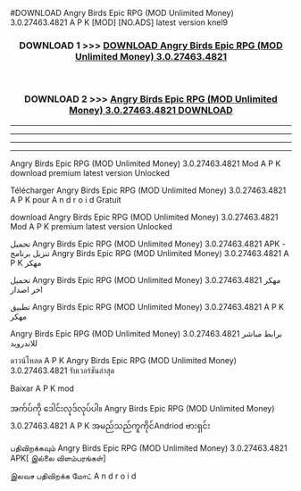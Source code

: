 #DOWNLOAD Angry Birds Epic RPG (MOD Unlimited Money) 3.0.27463.4821 A P K [MOD] [NO.ADS] latest version knel9



<div align="center">

<h3>DOWNLOAD 1 >>> <a href="https://teeasianyam.web.app?sq=Angry Birds Epic RPG (MOD Unlimited Money) 3.0.27463.4821">DOWNLOAD Angry Birds Epic RPG (MOD Unlimited Money) 3.0.27463.4821 </a></h3><br>

<h3>DOWNLOAD 2 >>> <a href="https://teeasianyam.web.app?sq=Angry Birds Epic RPG (MOD Unlimited Money) 3.0.27463.4821 ">Angry Birds Epic RPG (MOD Unlimited Money) 3.0.27463.4821  DOWNLOAD </a></h3>

</div>


----------------------------------------------------------

----------------------------------------------------------

----------------------------------------------------------

----------------------------------------------------------


Angry Birds Epic RPG (MOD Unlimited Money) 3.0.27463.4821  Mod A P K download premium latest version Unlocked

Télécharger Angry Birds Epic RPG (MOD Unlimited Money) 3.0.27463.4821  A P K pour A n d r o i d Gratuit

download Angry Birds Epic RPG (MOD Unlimited Money) 3.0.27463.4821  Mod A P K premium latest version Unlocked

تحميل Angry Birds Epic RPG (MOD Unlimited Money) 3.0.27463.4821  APK - تنزيل برنامج Angry Birds Epic RPG (MOD Unlimited Money) 3.0.27463.4821  A P K مهكر

تحميل Angry Birds Epic RPG (MOD Unlimited Money) 3.0.27463.4821  مهكر اخر اصدار

تطبيق Angry Birds Epic RPG (MOD Unlimited Money) 3.0.27463.4821  A P K مهكر

Angry Birds Epic RPG (MOD Unlimited Money) 3.0.27463.4821  برابط مباشر للاندرويد

ดาวน์โหลด A P K Angry Birds Epic RPG (MOD Unlimited Money) 3.0.27463.4821  รับเวอร์ชันล่าสุด

Baixar A P K mod

အက်ပ်ကို ဒေါင်းလုဒ်လုပ်ပါ။ Angry Birds Epic RPG (MOD Unlimited Money) 3.0.27463.4821  A P K အမည်သည်ကူကိုင်Andriod ဗားရှင်း

பதிவிறக்கவும் Angry Birds Epic RPG (MOD Unlimited Money) 3.0.27463.4821  APK[ இல்லை விளம்பரங்கள்] 
 
இலவச பதிவிறக்க மோட் A n d r o i d




